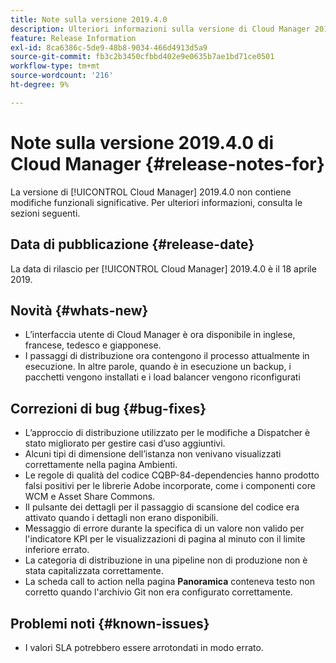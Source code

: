 ```yaml
---
title: Note sulla versione 2019.4.0
description: Ulteriori informazioni sulla versione di Cloud Manager 2019.4.0.
feature: Release Information
exl-id: 8ca6386c-5de9-48b8-9034-466d4913d5a9
source-git-commit: fb3c2b3450cfbbd402e9e0635b7ae1bd71ce0501
workflow-type: tm+mt
source-wordcount: '216'
ht-degree: 9%

---
```


# Note sulla versione 2019.4.0 di Cloud Manager {#release-notes-for}

La versione di [!UICONTROL Cloud Manager] 2019.4.0 non contiene modifiche funzionali significative. Per ulteriori informazioni, consulta le sezioni seguenti.

## Data di pubblicazione {#release-date}

La data di rilascio per [!UICONTROL Cloud Manager] 2019.4.0 è il 18 aprile 2019.

## Novità {#whats-new}

* L’interfaccia utente di Cloud Manager è ora disponibile in inglese, francese, tedesco e giapponese.
* I passaggi di distribuzione ora contengono il processo attualmente in esecuzione. In altre parole, quando è in esecuzione un backup, i pacchetti vengono installati e i load balancer vengono riconfigurati

## Correzioni di bug {#bug-fixes}

* L’approccio di distribuzione utilizzato per le modifiche a Dispatcher è stato migliorato per gestire casi d’uso aggiuntivi.
* Alcuni tipi di dimensione dell’istanza non venivano visualizzati correttamente nella pagina Ambienti.
* Le regole di qualità del codice CQBP-84-dependencies hanno prodotto falsi positivi per le librerie Adobe incorporate, come i componenti core WCM e Asset Share Commons.
* Il pulsante dei dettagli per il passaggio di scansione del codice era attivato quando i dettagli non erano disponibili.
* Messaggio di errore durante la specifica di un valore non valido per l&#39;indicatore KPI per le visualizzazioni di pagina al minuto con il limite inferiore errato.
* La categoria di distribuzione in una pipeline non di produzione non è stata capitalizzata correttamente.
* La scheda call to action nella pagina **Panoramica** conteneva testo non corretto quando l&#39;archivio Git non era configurato correttamente.

## Problemi noti {#known-issues}

* I valori SLA potrebbero essere arrotondati in modo errato.
